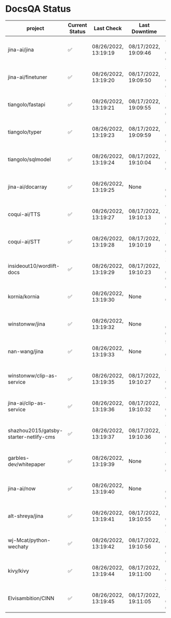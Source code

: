 # DocsQA Status

|               project                |Current Status|     Last Check     |   Last Downtime    |              % Uptime              |
|--------------------------------------|--------------|--------------------|--------------------|------------------------------------|
|jina-ai/jina                          |✅            |08/26/2022, 13:19:19|08/17/2022, 19:09:46|83.983 (since 08/15/2022, 07:09:42) |
|jina-ai/finetuner                     |✅            |08/26/2022, 13:19:20|08/17/2022, 19:09:50|386.878 (since 08/15/2022, 07:09:42)|
|tiangolo/fastapi                      |✅            |08/26/2022, 13:19:21|08/17/2022, 19:09:55|386.861 (since 08/15/2022, 07:09:42)|
|tiangolo/typer                        |✅            |08/26/2022, 13:19:23|08/17/2022, 19:09:59|65.478 (since 08/15/2022, 07:09:42) |
|tiangolo/sqlmodel                     |✅            |08/26/2022, 13:19:24|08/17/2022, 19:10:04|84.040 (since 08/15/2022, 07:09:42) |
|jina-ai/docarray                      |✅            |08/26/2022, 13:19:25|None                |100.000 (since 08/24/2022, 01:39:12)|
|coqui-ai/TTS                          |✅            |08/26/2022, 13:19:27|08/17/2022, 19:10:13|84.029 (since 08/15/2022, 07:09:42) |
|coqui-ai/STT                          |✅            |08/26/2022, 13:19:28|08/17/2022, 19:10:19|386.779 (since 08/15/2022, 07:09:42)|
|insideout10/wordlift-docs             |✅            |08/26/2022, 13:19:29|08/17/2022, 19:10:23|228.418 (since 08/15/2022, 07:09:42)|
|kornia/kornia                         |✅            |08/26/2022, 13:19:30|None                |60.584 (since 08/23/2022, 16:11:04) |
|winstonww/jina                        |✅            |08/26/2022, 13:19:32|None                |100.000 (since 08/26/2022, 06:21:28)|
|nan-wang/jina                         |✅            |08/26/2022, 13:19:33|None                |99.972 (since 08/24/2022, 15:11:24) |
|winstonww/clip-as-service             |✅            |08/26/2022, 13:19:35|08/17/2022, 19:10:27|386.684 (since 08/15/2022, 07:09:42)|
|jina-ai/clip-as-service               |✅            |08/26/2022, 13:19:36|08/17/2022, 19:10:32|84.067 (since 08/15/2022, 07:09:42) |
|shazhou2015/gatsby-starter-netlify-cms|✅            |08/26/2022, 13:19:37|08/17/2022, 19:10:36|386.641 (since 08/15/2022, 07:09:42)|
|garbles-dev/whitepaper                |✅            |08/26/2022, 13:19:39|None                |88.469 (since 08/24/2022, 01:39:12) |
|jina-ai/now                           |✅            |08/26/2022, 13:19:40|None                |100.000 (since 08/24/2022, 01:39:12)|
|alt-shreya/jina                       |✅            |08/26/2022, 13:19:41|08/17/2022, 19:10:55|62.872 (since 08/15/2022, 07:09:42) |
|wj-Mcat/python-wechaty                |✅            |08/26/2022, 13:19:42|08/17/2022, 19:10:56|79.234 (since 08/15/2022, 07:09:42) |
|kivy/kivy                             |✅            |08/26/2022, 13:19:44|08/17/2022, 19:11:00|62.885 (since 08/15/2022, 07:09:42) |
|Elvisambition/CINN                    |✅            |08/26/2022, 13:19:45|08/17/2022, 19:11:05|365.372 (since 08/15/2022, 07:09:42)|
